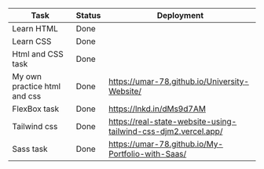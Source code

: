 |Task | Status | Deployment |
| -------- | -------- | -------- |
| Learn HTML | Done  | |
| Learn CSS | Done  | |
| Html and CSS task| Done | |
| My own practice html and css | Done | https://umar-78.github.io/University-Website/ |
| FlexBox task | Done |  https://lnkd.in/dMs9d7AM |
| Tailwind css | Done | https://real-state-website-using-tailwind-css-djm2.vercel.app/ |
| Sass task | Done |   https://umar-78.github.io/My-Portfolio-with-Saas/ |
